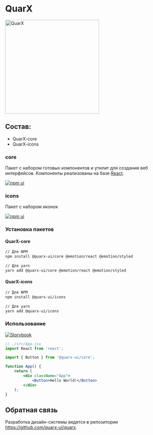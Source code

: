# QuarX

<p>
  <img width="300" src="https://avatars.githubusercontent.com/u/105634579" alt="QuarX" />
</p>

## Состав:

- QuarX-core
- QuarX-icons


### core

Пакет с набором готовых компонентов и утилит для создания веб интерфейсов.
Компоненты реализованы на базе [React](https://reactjs.org/).

[![npm ui](https://img.shields.io/npm/v/@quarx-ui/core?label=%40quarx-ui%2Fcore&style=for-the-badge)](https://www.npmjs.com/package/@quarx-ui/core)

### icons

Пакет с набором иконок

[![npm ui](https://img.shields.io/npm/v/@quarx-ui/icons?label=%40quarx-ui%2Ficons&style=for-the-badge)](https://www.npmjs.com/package/@quarx-ui/icons)

### Установка пакетов
#### QuarX-core
```sh
// Для NPM
npm install @quarx-ui/core @emotion/react @emotion/styled
 
// Для yarn
yarn add @quarx-ui/core @emotion/react @emotion/styled 
```

#### QuarX-icons
```sh
// Для NPM
npm install @quarx-ui/icons
 
// Для yarn
yarn add @quarx-ui/icons
```

### Использование
[![Storybook](https://img.shields.io/github/workflow/status/quarx-ui/quarx/Storybook/main?label=Storybook)](https://quarx-ui.github.io/quarx-storybook/main/)

```jsx
// ./src/App.jsx
import React from 'react';

import { Button } from '@quarx-ui/core';

function App() {
    return (
        <div className="App">
            <Button>Hello World!</Button>
        </div>
    );
}
```


## Обратная связь

Разработка дизайн-системы ведется в репозитории https://github.com/quarx-ui/quarx.
